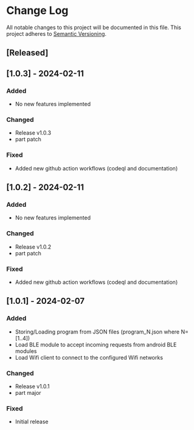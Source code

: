 # Change Log

All notable changes to this project will be documented in this file.
This project adheres to [Semantic Versioning](http://semver.org/).

## [Released]

## [1.0.3] - 2024-02-11

### Added
- No new features implemented

### Changed
- Release v1.0.3
- part patch

### Fixed
- Added new github action workflows (codeql and documentation)


## [1.0.2] - 2024-02-11

### Added
- No new features implemented

### Changed
- Release v1.0.2
- part patch

### Fixed
- Added new github action workflows (codeql and documentation)

## [1.0.1] - 2024-02-07

### Added
- Storing/Loading program from JSON files (program_N.json where N=[1..4])
- Load BLE module to accept incoming requests from android BLE modules
- Load Wifi client to connect to the configured Wifi networks

### Changed
- Release v1.0.1
- part major

### Fixed
- Initial release
